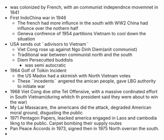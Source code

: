  - was colonized by French, with an communist independnce movemnet in 1941
 - First IndoChina war in 1946
	 - The french had more influnce in the south with WW2 China had influnce over the nothern half
	 - Geneva confrence of 1954 partitions Vietnam to cool down the situation
 - USA sends out ¨adivisors to Vietnam¨
	 - Viet Cong rose up against Ngo Dinh Diem(anit communist)
	 - Traditional war between communist north and the south
	 - Diem Persecutted buddists
		 - was semi autocratic
 - 1964 Golf of Tolkin Incident
	 - the US Madox had a skirmish with North Vietnam votes
	 - These ¨incedents¨ angered the amican people, gave LBG authority to initiate war
- 1968 Viet Cong doe sthe Tet Offensive, with a massive cordinated effort in South Vietnam(during whitch th president said they were about to win the war)
- My Lai Massacare, the americans did the attack, degraded American moral ground, disgusting the public
- 1971 Pentagon Papers, leacked america engaged in Laos and cambodia likng to the public. Carpet bombing their supply routes
- Pan Peace Accords in 1973, signed then in 1975 North overran the south.
 - 
<!--stackedit_data:
eyJoaXN0b3J5IjpbLTMyMzAwNzgzNiwtMTMyMDY1NzA1N119
-->